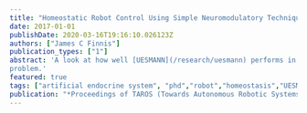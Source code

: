 ```yaml
---
title: "Homeostatic Robot Control Using Simple Neuromodulatory Techniques"
date: 2017-01-01
publishDate: 2020-03-16T19:16:10.026123Z
authors: ["James C Finnis"]
publication_types: ["1"]
abstract: 'A look at how well [UESMANN](/research/uesmann) performs in a homeostatic robot
problem.'
featured: true
tags: ["artificial endocrine system", "phd","robot","homeostasis","UESMANN"]
publication: "*Proceedings of TAROS (Towards Autonomous Robotic Systems)*"
---
```


